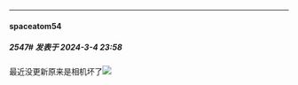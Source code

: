 ﻿
*****

####  spaceatom54  
##### 2547#       发表于 2024-3-4 23:58

最近没更新原来是相机坏了<img src="https://static.saraba1st.com/image/smiley/face2017/037.png" referrerpolicy="no-referrer">

